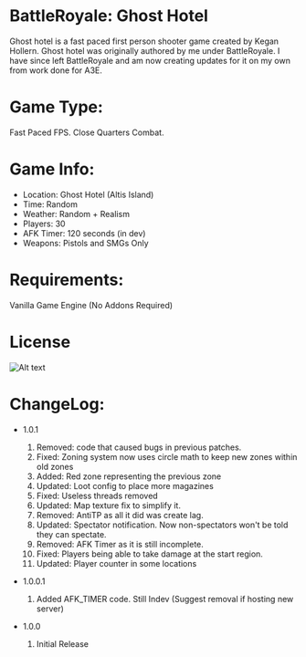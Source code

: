 BattleRoyale: Ghost Hotel
=========================

Ghost hotel is a fast paced first person shooter game created by Kegan Hollern.
Ghost hotel was originally authored by me under BattleRoyale. I have since left
BattleRoyale and am now creating updates for it on my own from work done for A3E.

Game Type:
==========

Fast Paced FPS. Close Quarters Combat.

Game Info:
==========

- Location: Ghost Hotel (Altis Island)
- Time: Random
- Weather: Random + Realism
- Players: 30
- AFK Timer: 120 seconds (in dev)
- Weapons: Pistols and SMGs Only

Requirements:
=============

Vanilla Game Engine (No Addons Required)

License
=======
![Alt text](http://www.bistudio.com/assets/img/licenses/APL-SA.png "APL-SA")

ChangeLog:
==========
- 1.0.1
	1. Removed: code that caused bugs in previous patches.
	2. Fixed: Zoning system now uses circle math to keep new zones within old zones
	3. Added: Red zone representing the previous zone
	4. Updated: Loot config to place more magazines
	5. Fixed: Useless threads removed
	6. Updated: Map texture fix to simplify it.
	7. Removed: AntiTP as all it did was create lag.
	8. Updated: Spectator notification. Now non-spectators won't be told they can spectate.
	9. Removed: AFK Timer as it is still incomplete.
	10. Fixed: Players being able to take damage at the start region.
	11. Updated: Player counter in some locations
- 1.0.0.1
	1. Added AFK_TIMER code. Still Indev (Suggest removal if hosting new server)

- 1.0.0
	1. Initial Release